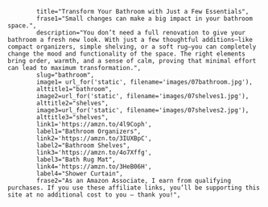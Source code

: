             title="Transform Your Bathroom with Just a Few Essentials",
            frase1="Small changes can make a big impact in your bathroom space.",
            description="You don’t need a full renovation to give your bathroom a fresh new look. With just a few thoughtful additions—like compact organizers, simple shelving, or a soft rug—you can completely change the mood and functionality of the space. The right elements bring order, warmth, and a sense of calm, proving that minimal effort can lead to maximum transformation.",
            slug="bathroom",
            image1= url_for('static', filename='images/07bathroom.jpg'),  
            alttitle1="bathroom",
            image2=url_for('static', filename='images/07shelves1.jpg'),
            alttitle2="shelves",
            image3=url_for('static', filename='images/07shelves2.jpg'),
            alttitle3="shelves",
            link1='https://amzn.to/4l9Coph',
            label1="Bathroom Organizers",
            link2='https://amzn.to/3IUXBpC',
            label2="Bathroom Shelves",
            link3='https://amzn.to/4o7Xffg',
            label3="Bath Rug Mat",
            link4='https://amzn.to/3HeB06H',
            label4="Shower Curtain",
            frase2="As an Amazon Associate, I earn from qualifying purchases. If you use these affiliate links, you’ll be supporting this site at no additional cost to you — thank you!",